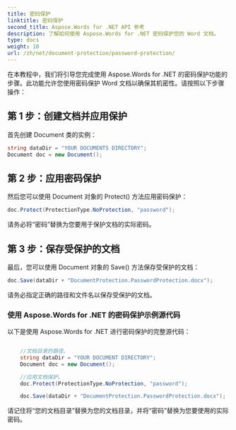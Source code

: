 ```yaml
---
title: 密码保护
linktitle: 密码保护
second_title: Aspose.Words for .NET API 参考
description: 了解如何使用 Aspose.Words for .NET 密码保护您的 Word 文档。
type: docs
weight: 10
url: /zh/net/document-protection/password-protection/
---
```


在本教程中，我们将引导您完成使用 Aspose.Words for .NET 的密码保护功能的步骤。此功能允许您使用密码保护 Word 文档以确保其机密性。请按照以下步骤操作：

## 第 1 步：创建文档并应用保护

首先创建 Document 类的实例：

```csharp
string dataDir = "YOUR DOCUMENTS DIRECTORY";
Document doc = new Document();
```

## 第 2 步：应用密码保护

然后您可以使用 Document 对象的 Protect() 方法应用密码保护：

```csharp
doc.Protect(ProtectionType.NoProtection, "password");
```

请务必将“密码”替换为您要用于保护文档的实际密码。

## 第 3 步：保存受保护的文档

最后，您可以使用 Document 对象的 Save() 方法保存受保护的文档：

```csharp
doc.Save(dataDir + "DocumentProtection.PasswordProtection.docx");
```

请务必指定正确的路径和文件名以保存受保护的文档。

### 使用 Aspose.Words for .NET 的密码保护示例源代码

以下是使用 Aspose.Words for .NET 进行密码保护的完整源代码：

```csharp

	//文档目录的路径。
	string dataDir = "YOUR DOCUMENT DIRECTORY";
	Document doc = new Document();

	//应用文档保护。
	doc.Protect(ProtectionType.NoProtection, "password");

	doc.Save(dataDir + "DocumentProtection.PasswordProtection.docx");

```

请记住将“您的文档目录”替换为您的文档目录，并将“密码”替换为您要使用的实际密码。

